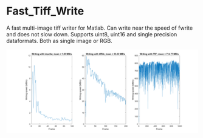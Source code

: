 # Fast_Tiff_Write
A fast multi-image tiff writer for Matlab. Can write near the speed of fwrite and does not slow down. Supports uint8, uint16 and single precision dataformats. Both as single image or RGB.

![Writing speed comparison](example.png?raw=true "Writing speed comparison")
